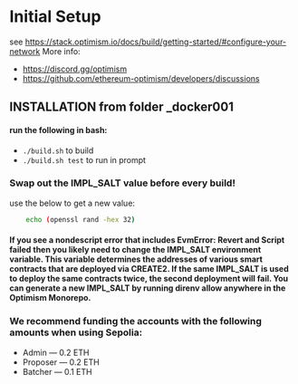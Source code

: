 # Initial Setup
  see https://stack.optimism.io/docs/build/getting-started/#configure-your-network
   More info: 
  - https://discord.gg/optimism
  - https://github.com/ethereum-optimism/developers/discussions
## INSTALLATION from folder _docker001

#### run the following in bash:
- `./build.sh`  to build
- `./build.sh test` to run in prompt

### Swap out the IMPL_SALT value before every build!
use the below to get a new value:
``` bash
    echo (openssl rand -hex 32)
```
#### If you see a nondescript error that includes EvmError: Revert and Script failed then you likely need to change the IMPL_SALT environment variable. This variable determines the addresses of various smart contracts that are deployed via CREATE2. If the same IMPL_SALT is used to deploy the same contracts twice, the second deployment will fail. You can generate a new IMPL_SALT by running direnv allow anywhere in the Optimism Monorepo.


### We recommend funding the accounts with the following amounts when using Sepolia:
- Admin — 0.2 ETH
- Proposer — 0.2 ETH
- Batcher — 0.1 ETH
